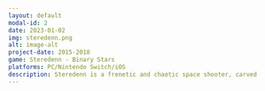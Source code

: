 ```yaml
---
layout: default
modal-id: 2
date: 2023-01-02
img: steredenn.png
alt: image-alt
project-date: 2015-2018
game: Steredenn - Binary Stars
platforms: PC/Nintendo Switch/iOS
description: Steredenn is a frenetic and chaotic space shooter, carved in big beautiful pixels, with insane boss battles. Embark in your ship and engage the fight against dreadful space pirates in a never-ending combat for your survival. 
---
```

